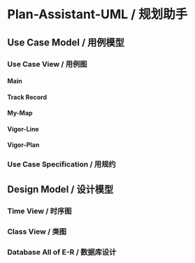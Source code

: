 # Plan-Assistant-UML / 规划助手

## Use Case Model / 用例模型


### Use Case View / 用例图

#### Main

#### Track Record

#### My-Map

#### Vigor-Line

#### Vigor-Plan

### Use Case Specification / 用规约

## Design Model / 设计模型

### Time View / 时序图

### Class View / 类图

### Database All of E-R / 数据库设计
